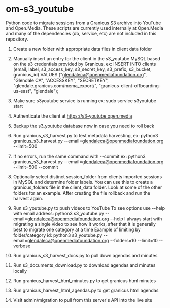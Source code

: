 # om-s3_youtube
Python code to migrate sessions from a Granicus S3 archive into YouTube and Open.Media. These scripts are currently used internally at Open.Media and many of the dependencies (db, service, etc) are not included in this repository.

1) Create a new folder with appropriate data files in client data folder

2) Manually insert an entry for the client in the s3_youtube MySQL based on the s3 credentials provided by Granicus, ex: INSERT INTO clients (email, label, s3_access_key, s3_secret_key, s3_prefix, s3_bucket, granicus_id) VALUES ("glendaleca@openmediafoundation.org", "Glendale CA", "ACCESSKEY", "SECRETKEY", "glendale.granicus.com/mema_export/", "granicus-client-offboarding-us-east", "glendale"); 

3) Make sure s3youtube service is running ex: sudo service s3youtube start

4) Authenticate the client at https://s3-youtube.open.media

5) Backup the s3_youtube database now in case you need to roll back

6) Run granicus_s3_harvest.py to test metadata harvesting, ex: python3 granicus_s3_harvest.py --email=glendaleca@openmediafoundation.org --limit=500

7) If no errors, run the same command with --commit ex: python3 granicus_s3_harvest.py --email=glendaleca@openmediafoundation.org --limit=500 --commit

8) Optionally select distinct session_folder from clients imported sessions in MySQL and determine folder labels. You can use this to create a granicus_folders file in the client_data folder. Look at some of the other folders for an example. After creating the file rollback and run the harvest again.

9) Run s3_youtube.py to push videos to YouTube 
To see options use --help with email address: python3 s3_youtube.py --email=glendaleca@openmediafoundation.org --help
I always start with migrating a single video to see how it works, after that it is generally best to migrate one category at a time
Example of limiting by folder/category id: python3 s3_youtube.py --email=glendaleca@openmediafoundation.org --folders=10 --limit=10 --verbose


10) Run granicus_s3_harvest_docs.py to pull down agendas and minutes

11) Run s3_documents_download.py to download agendas and minutes locally

12) Run granicus_harvest_html_minutes.py to get granicus html minutes

13) Run granicus_harvest_html_agendas.py to get granicus html agendas

14) Visit admin/migration to pull from this server's API into the live site  
